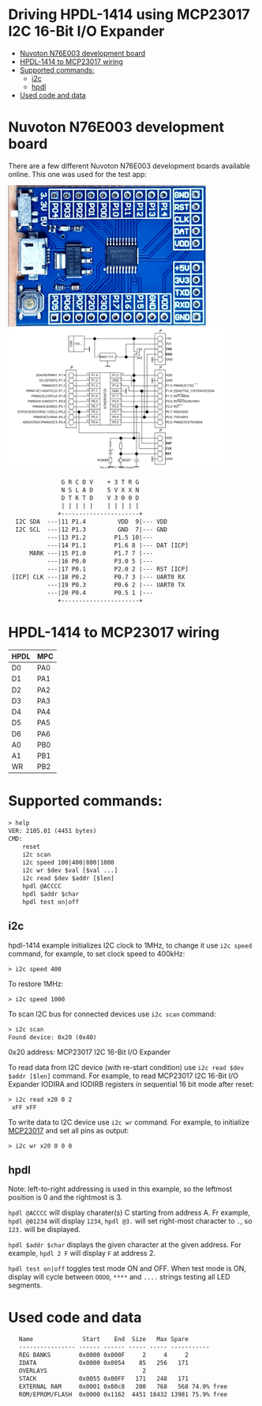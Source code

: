 <!-- omit in toc -->
# Driving HPDL-1414 using MCP23017 I2C 16-Bit I/O Expander

- [Nuvoton N76E003 development board](#nuvoton-n76e003-development-board)
- [HPDL-1414 to MCP23017 wiring](#hpdl-1414-to-mcp23017-wiring)
- [Supported commands:](#supported-commands)
	- [i2c](#i2c)
	- [hpdl](#hpdl)
- [Used code and data](#used-code-and-data)

# Nuvoton N76E003 development board
There are a few different Nuvoton N76E003 development boards available online. This one was used for the test app:

<img src="../../img/n76e003.jpg" width="400px"/><img src="../../img/schematics-big-board.svg" width="440px"/>

```
               G R C D V    + 3 T R G
               N S L A D    5 V X X N
               D T K T D    V 3 0 0 D
               | | | | |    | | | | |
              +----------------------+
  I2C SDA  ---|11 P1.4         VDD  9|--- VDD
  I2C SCL  ---|12 P1.3         GND  7|--- GND
           ---|13 P1.2        P1.5 10|---
           ---|14 P1.1        P1.6 8 |--- DAT [ICP]
      MARK ---|15 P1.0        P1.7 7 |---
           ---|16 P0.0        P3.0 5 |---
           ---|17 P0.1        P2.0 2 |--- RST [ICP]
 [ICP] CLK ---|18 P0.2        P0.7 3 |--- UART0 RX
           ---|19 P0.3        P0.6 2 |--- UART0 TX
           ---|20 P0.4        P0.5 1 |---
              +----------------------+
```

# HPDL-1414 to MCP23017 wiring

| HPDL | MPC |
| ---- | --- |
| D0   | PA0 |
| D1   | PA1 |
| D2   | PA2 |
| D3   | PA3 |
| D4   | PA4 |
| D5   | PA5 |
| D6   | PA6 |
| A0   | PB0 |
| A1   | PB1 |
| WR   | PB2 |


# Supported commands:
```
> help
VER: 2105.01 (4451 bytes)
CMD:
    reset
    i2c scan
    i2c speed 100|400|800|1000
    i2c wr $dev $val [$val ...]
    i2c read $dev $addr [$len]
    hpdl @ACCCC
    hpdl $addr $char
    hpdl test on|off
```
## i2c
hpdl-1414 example initializes I2C clock to 1MHz, to change it use ``i2c speed`` command, for example, to set clock speed to 400kHz:

```
> i2c speed 400
```
To restore 1MHz:
```
> i2c speed 1000
```

To scan I2C bus for connected devices use ``i2c scan`` command:
```
> i2c scan
Found device: 0x20 (0x40)
```
0x20 address: MCP23017 I2C 16-Bit I/O Expander

To read data from I2C device (with re-start condition) use ``i2c read $dev $addr [$len]`` command. For example, to read MCP23017 I2C 16-Bit I/O Expander IODIRA and IODIRB registers in sequential 16 bit mode after reset:
```
> i2c read x20 0 2
 xFF xFF
```

To write data to I2C device use ``i2c wr`` command. For example, to initialize [MCP23017]( https://www.microchip.com/wwwproducts/en/MCP23017) and set all pins as output:

```
> i2c wr x20 0 0 0
```
## hpdl
Note: left-to-right addressing is used in this example, so the leftmost position is 0 and the rightmost is 3.

``hpdl @ACCCC`` will display charater(s) C starting from address A. Fr example, ``hpdl @01234`` will display ``1234``, ``hpdl @3.`` will set right-most character to ``.``, so ``123.`` will be displayed.

``hpdl $addr $char`` displays the given character at the given address. For example, ``hpdl 2 F`` will display ``F`` at address 2.

``hpdl test on|off`` toggles test mode ON and OFF. When test mode is ON, display will cycle between ``OOOO``, ``****`` and ``....`` strings testing all LED segments.

# Used code and data
```
   Name              Start    End  Size   Max Spare
   ---------------- ------ ------ ----- ----- -----------
   REG BANKS        0x0000 0x000F     2     4     2
   IDATA            0x0000 0x0054    85   256   171
   OVERLAYS                           2
   STACK            0x0055 0x00FF   171   248   171
   EXTERNAL RAM     0x0001 0x00c8   200   768   568 74.0% free
   ROM/EPROM/FLASH  0x0000 0x1162  4451 18432 13981 75.9% free
```

